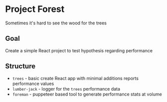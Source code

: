 # Project Forest

Sometimes it's hard to see the wood for the trees

## Goal

Create a simple React project to test hypothesis regarding performance

## Structure

- `trees` - basic create React app with minimal additions reports performance values
- `lumber-jack` - logger for the `trees` performance data
- `foreman` - puppeteer based tool to generate performance stats at volume
